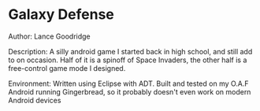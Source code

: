 Galaxy Defense
=================

Author: Lance Goodridge

Description: A silly android game I started back in high school, and still add to on occasion. Half of it is a spinoff of Space Invaders, the other half is a free-control game mode I designed.

Environment: Written using Eclipse with ADT. Built and tested on my O.A.F Android running Gingerbread, so it probably doesn't even work on modern Android devices

